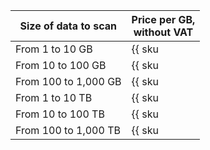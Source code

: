 | Size of data to scan | Price per GB,<br/>without VAT |
| --- | --- |
| From 1 to 10 GB      | {{ sku|USD|security_deck.dspm.scanned.text.v1|string }} |
| From 10 to 100 GB    | {{ sku|USD|security_deck.dspm.scanned.text.v1|pricingRate.10|string }} |
| From 100 to 1,000 GB | {{ sku|USD|security_deck.dspm.scanned.text.v1|pricingRate.100|string }} |
| From 1 to 10 TB      | {{ sku|USD|security_deck.dspm.scanned.text.v1|pricingRate.1024|string }} |
| From 10 to 100 TB    | {{ sku|USD|security_deck.dspm.scanned.text.v1|pricingRate.10240|string }} |
| From 100 to 1,000 TB | {{ sku|USD|security_deck.dspm.scanned.text.v1|pricingRate.102400|string }} |